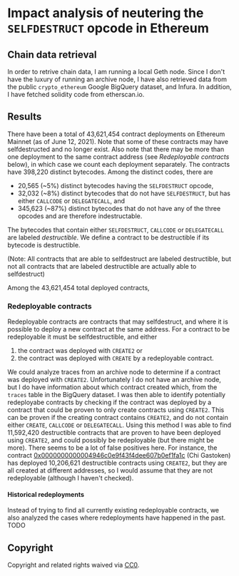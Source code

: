# Impact analysis of neutering the `SELFDESTRUCT` opcode in Ethereum

## Chain data retrieval

In order to retrive chain data, I am running a local Geth node. Since I don't have the luxury of running an archive node, I have also retrieved data from the public `crypto_ethereum` Google BigQuery dataset, and Infura. In addition, I have fetched solidity code from etherscan.io.

## Results

There have been a total of 43,621,454 contract deployments on Ethereum Mainnet (as of June 12, 2021). Note that some of these contracts may have selfdestructed and no longer exist. Also note that there may be more than one deployment to the same contract address (see *Redeployable contracts* below), in which case we count each deployment separately. The contracts have 398,220 distinct bytecodes. Among the distinct codes, there are

* 20,565 (~5%) distinct bytecodes having the `SELFDESTRUCT` opcode,
* 32,032 (~8%) distinct bytecodes that do not have `SELFDESTRUCT`, but has either `CALLCODE` or `DELEGATECALL`, and
* 345,623 (~87%) distinct bytecodes that do not have any of the three opcodes and are therefore indestructable.

The bytecodes that contain either `SELFDESTRUCT`, `CALLCODE` or `DELEGATECALL` are labeled *destructible*. We define a contract to be destructible if its bytecode is destructible.

(Note: All contracts that are able to selfdestruct are labeled destructible, but not all contracts that are labeled destructible are actually able to selfdestruct)

Among the 43,621,454 total deployed contracts, 

### Redeployable contracts

Redeployable contracts are contracts that may selfdestruct, and where it is possible to deploy a new contract at the same address. For a contract to be redeployable it must be selfdestructible, and either

 1. the contract was deployed with `CREATE2` or
 2. the contract was deployed with `CREATE` by a redeployable contract.

We could analyze traces from an archive node to determine if a contract was deployed with `CREATE2`. Unfortunately I do not have an archive node, but I do have information about which contract created which, from the `traces` table in the BigQuery dataset. I was then able to identify potentially redeployabe contracts by checking if the contract was deployed by a contract that could be proven to only create contracts using `CREATE2`. This can be proven if the creating contract contains `CREATE2`, and do not contain either `CREATE`, `CALLCODE` or `DELEGATECALL`. Using this method I was able to find 11,592,420 destructible contracts that are proven to have been deployed using `CREATE2`, and could possibly be redeployable (but there might be more). There seems to be a lot of false positives here. For instance, the contract [0x0000000000004946c0e9f43f4dee607b0ef1fa1c](https://etherscan.io/address/0x0000000000004946c0e9f43f4dee607b0ef1fa1c#contracts) (Chi Gastoken) has deployed 10,206,621 destructible contracts using `CREATE2`, but they are all created at different addresses, so I would assume that they are not redeployable (although I haven't checked).

#### Historical redeployments

Instead of trying to find all currently existing redeployable contracts, we also analyzed the cases where redeployments have happened in the past. TODO

## Copyright

Copyright and related rights waived via [CC0](https://creativecommons.org/publicdomain/zero/1.0/).
